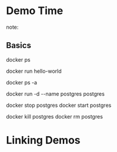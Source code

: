 # Demo Time

note:

## Basics

docker ps

docker run hello-world

docker ps -a


docker run -d --name postgres postgres

docker stop postgres
docker start postgres

docker kill postgres
docker rm postgres

# Linking Demos
